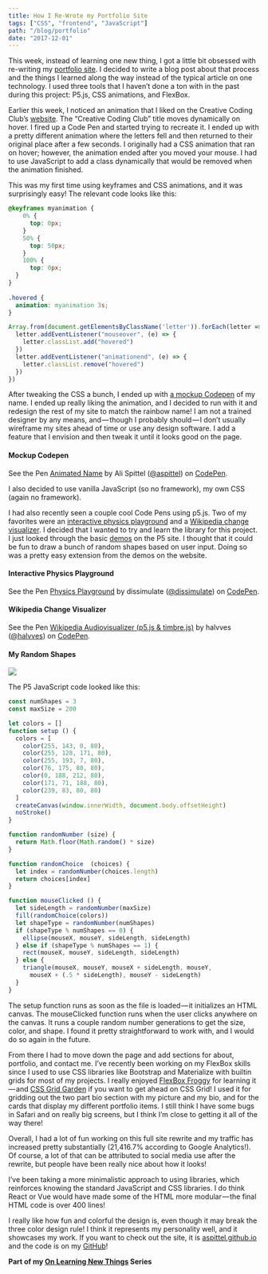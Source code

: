 ```yaml
---
title: How I Re-Wrote my Portfolio Site
tags: ["CSS", "frontend", "JavaScript"]
path: "/blog/portfolio"
date: "2017-12-01"
---
```


This week, instead of learning one new thing, I got a little bit obsessed with re-writing my [portfolio site](http://aspittel.github.io/). I decided to write a blog post about that process and the things I learned along the way instead of the typical article on one technology. I used three tools that I haven’t done a ton with in the past during this project: P5.js, CSS animations, and FlexBox.

Earlier this week, I noticed an animation that I liked on the Creative Coding Club’s [website](http://creativecoding.club/). The “Creative Coding Club” title moves dynamically on hover. I fired up a Code Pen and started trying to recreate it. I ended up with a pretty different animation where the letters fell and then returned to their original place after a few seconds. I originally had a CSS animation that ran on hover; however, the animation ended after you moved your mouse. I had to use JavaScript to add a class dynamically that would be removed when the animation finished.

This was my first time using keyframes and CSS animations, and it was surprisingly easy! The relevant code looks like this:

```css
@keyframes myanimation {
    0% {
      top: 0px;
    }
    50% {
      top: 50px;
    }
    100% {
      top: 0px;
  }
}
 
.hovered {
  animation: myanimation 3s;
}
```

```js
Array.from(document.getElementsByClassName('letter')).forEach(letter => {
  letter.addEventListener("mouseover", (e) => {
    letter.classList.add("hovered")
  })
  letter.addEventListener("animationend", (e) => {
    letter.classList.remove("hovered")
  })
})
```

After tweaking the CSS a bunch, I ended up with [a mockup Codepen](https://codepen.io/aspittel/pen/xPgaGJ) of my name. I ended up really liking the animation, and I decided to run with it and redesign the rest of my site to match the rainbow name! I am not a trained designer by any means, and — though I probably should — I don’t usually wireframe my sites ahead of time or use any design software. I add a feature that I envision and then tweak it until it looks good on the page.

#### Mockup Codepen
<p data-height="538" data-theme-id="0" data-slug-hash="xPgaGJ" data-default-tab="result" data-user="aspittel" data-embed-version="2" data-pen-title="Animated Name" class="codepen">See the Pen <a href="https://codepen.io/aspittel/pen/xPgaGJ/">Animated Name</a> by Ali Spittel (<a href="https://codepen.io/aspittel">@aspittel</a>) on <a href="https://codepen.io">CodePen</a>.</p>
<script async src="https://static.codepen.io/assets/embed/ei.js"></script>

I also decided to use vanilla JavaScript (so no framework), my own CSS (again no framework).

I had also recently seen a couple cool Code Pens using p5.js. Two of my favorites were an [interactive physics playground](https://codepen.io/dissimulate/pen/fhjvk) and a [Wikipedia change visualizer](https://codepen.io/halvves/pen/rrxakW). I decided that I wanted to try and learn the library for this project. I just looked through the basic [demos](https://p5js.org/examples/#demos) on the P5 site. I thought that it could be fun to draw a bunch of random shapes based on user input. Doing so was a pretty easy extension from the demos on the website.

#### Interactive Physics Playground
<p data-height="538" data-theme-id="0" data-slug-hash="fhjvk" data-default-tab="result" data-user="dissimulate" data-embed-version="2" data-pen-title="Physics Playground" class="codepen">See the Pen <a href="https://codepen.io/dissimulate/pen/fhjvk/">Physics Playground</a> by dissimulate (<a href="https://codepen.io/dissimulate">@dissimulate</a>) on <a href="https://codepen.io">CodePen</a>.</p>
<script async src="https://static.codepen.io/assets/embed/ei.js"></script>

#### Wikipedia Change Visualizer
<p data-height="538" data-theme-id="0" data-slug-hash="rrxakW" data-default-tab="result" data-user="halvves" data-embed-version="2" data-pen-title="Wikipedia Audiovisualizer (p5.js & timbre.js)" class="codepen">See the Pen <a href="https://codepen.io/halvves/pen/rrxakW/">Wikipedia Audiovisualizer (p5.js & timbre.js)</a> by halvves (<a href="https://codepen.io/halvves">@halvves</a>) on <a href="https://codepen.io">CodePen</a>.</p>
<script async src="https://static.codepen.io/assets/embed/ei.js"></script>

#### My Random Shapes
![](https://thepracticaldev.s3.amazonaws.com/i/drh87mia4nazv0516m7a.png)

The P5 JavaScript code looked like this:
```js
const numShapes = 3
const maxSize = 200

let colors = []
function setup () {
  colors = [
    color(255, 143, 0, 80),
    color(255, 128, 171, 80),
    color(255, 193, 7, 80),
    color(76, 175, 80, 80),
    color(0, 188, 212, 80),
    color(171, 71, 188, 80),
    color(239, 83, 80, 80)
  ]
  createCanvas(window.innerWidth, document.body.offsetHeight)
  noStroke()
}

function randomNumber (size) {
  return Math.floor(Math.random() * size)
}

function randomChoice  (choices) {
  let index = randomNumber(choices.length)
  return choices[index]
}

function mouseClicked () {
  let sideLength = randomNumber(maxSize)
  fill(randomChoice(colors))
  let shapeType = randomNumber(numShapes)
  if (shapeType % numShapes == 0) {
    ellipse(mouseX, mouseY, sideLength, sideLength)
  } else if (shapeType % numShapes == 1) {
    rect(mouseX, mouseY, sideLength, sideLength)
  } else {
    triangle(mouseX, mouseY, mouseX + sideLength, mouseY, 
      mouseX + (.5 * sideLength), mouseY - sideLength)
  }
}
```
The setup function runs as soon as the file is loaded — it initializes an HTML canvas. The mouseClicked function runs when the user clicks anywhere on the canvas. It runs a couple random number generations to get the size, color, and shape. I found it pretty straightforward to work with, and I would do so again in the future.

From there I had to move down the page and add sections for about, portfolio, and contact me. I’ve recently been working on my FlexBox skills since I used to use CSS libraries like Bootstrap and Materialize with builtin grids for most of my projects. I really enjoyed [FlexBox Froggy](http://flexboxfroggy.com/) for learning it — and [CSS Grid Garden](http://cssgridgarden.com/) if you want to get ahead on CSS Grid! I used it for gridding out the two part bio section with my picture and my bio, and for the cards that display my different portfolio items. I still think I have some bugs in Safari and on really big screens, but I think I’m close to getting it all of the way there!

Overall, I had a lot of fun working on this full site rewrite and my traffic has increased pretty substantially (21,416.7% according to Google Analytics!). Of course, a lot of that can be attributed to social media use after the rewrite, but people have been really nice about how it looks!

I’ve been taking a more minimalistic approach to using libraries, which reinforces knowing the standard JavaScript and CSS libraries. I do think React or Vue would have made some of the HTML more modular — the final HTML code is over 400 lines!

I really like how fun and colorful the design is, even though it may break the three color design rule! I think it represents my personality well, and it showcases my work. If you want to check out the site, it is [aspittel.github.io](https://aspittel.github.io) and the code is on my [GitHub](https://github.com/aspittel/aspittel.github.io/tree/master)!

**Part of my [On Learning New Things](https://medium.com/on-learning-new-things/learning-new-things-f4db7f16724) Series**
